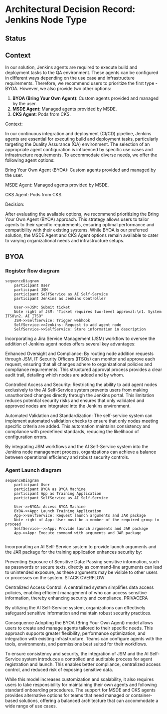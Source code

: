 # Architectural Decision Record: Jenkins Node Type

## Status

## Context
In our solution, Jenkins agents are required to execute build and deployment tasks to the QA environment. These agents can be configured in different ways depending on the use case and infrastructure requirements. Therefore, we recommend users to prioritize the first type - BYOA. However, we also provide two other options:

1. **BYOA (Bring Your Own Agent)**: Custom agents provided and managed by the user.
2. **MSDE Agent**: Managed agents provided by MSDE.
3. **CKS Agent**: Pods from CKS.

Context:

In our continuous integration and deployment (CI/CD) pipeline, Jenkins agents are essential for executing build and deployment tasks, particularly targeting the Quality Assurance (QA) environment. The selection of an appropriate agent configuration is influenced by specific use cases and infrastructure requirements. To accommodate diverse needs, we offer the following agent options:​

Bring Your Own Agent (BYOA): Custom agents provided and managed by the user.​

MSDE Agent: Managed agents provided by MSDE.​

CKS Agent: Pods from CKS.​

Decision:

After evaluating the available options, we recommend prioritizing the Bring Your Own Agent (BYOA) approach. This strategy allows users to tailor agents to their specific requirements, ensuring optimal performance and compatibility with their existing systems. While BYOA is our preferred solution, the MSDE Agent and CKS Agent options remain available to cater to varying organizational needs and infrastructure setups.


## BYOA
### Register flow diagram

```mermaid
sequenceDiagram
    participant User
    participant JSM
    participant SelfService as AI Self-Service
    participant Jenkins as Jenkins Controller

    User->>JSM: Submit ticket
    Note right of JSM: "Ticket requires two-level approval:\n1. System ITSO\n2. AI ITSO"
    JSM->>SelfService: Trigger webhook
    SelfService->>Jenkins: Request to add agent node
    SelfService->>SelfService: Store information in description

```

Incorporating a Jira Service Management (JSM) workflow to oversee the addition of Jenkins agent nodes offers several key advantages:

Enhanced Oversight and Compliance: By routing node addition requests through JSM, IT Security Officers (ITSOs) can monitor and approve each request, ensuring that all changes adhere to organizational policies and compliance requirements. This structured approval process provides a clear audit trail, detailing which nodes are added and by whom.

Controlled Access and Security: Restricting the ability to add agent nodes exclusively to the AI Self-Service system prevents users from making unauthorized changes directly through the Jenkins portal. This limitation reduces potential security risks and ensures that only validated and approved nodes are integrated into the Jenkins environment.

Automated Validation and Standardization: The self-service system can implement automated validation checks to ensure that only nodes meeting specific criteria are added. This automation maintains consistency and compliance with predefined standards, reducing the likelihood of configuration errors.

By integrating JSM workflows and the AI Self-Service system into the Jenkins node management process, organizations can achieve a balance between operational efficiency and robust security controls.

### Agent Launch diagram

```mermaid
sequenceDiagram
    participant User
    participant BYOA as BYOA Machine
    participant App as Training Application
    participant SelfService as AI Self-Service

    User->>BYOA: Access BYOA Machine
    BYOA->>App: Launch Training Application
    App->>SelfService: Request launch arguments and JAR package
    Note right of App: User must be a member of the required group to proceed
    SelfService-->>App: Provide launch arguments and JAR package
    App->>App: Execute command with arguments and JAR package


```

Incorporating an AI Self-Service system to provide launch arguments and the JAR package for the training application enhances security by:

Preventing Exposure of Sensitive Data: Passing sensitive information, such as passwords or secure texts, directly as command-line arguments can lead to unintended exposure, as these arguments may be visible to other users or processes on the system. 
STACK OVERFLOW

Centralized Access Control: A centralized system simplifies data access policies, enabling efficient management of who can access sensitive information, thereby enhancing security and compliance. 
PRIVACERA

By utilizing the AI Self-Service system, organizations can effectively safeguard sensitive information and maintain robust security practices.


Consequence
Adopting the BYOA (Bring Your Own Agent) model allows users to create and manage agents tailored to their specific needs. This approach supports greater flexibility, performance optimization, and integration with existing infrastructure. Teams can configure agents with the tools, environments, and permissions best suited for their workflows.

To ensure consistency and security, the integration of JSM and the AI Self-Service system introduces a controlled and auditable process for agent registration and launch. This enables better compliance, centralized access control, and reduced risk of exposing sensitive data.

While this model increases customization and scalability, it also requires users to take responsibility for maintaining their own agents and following standard onboarding procedures. The support for MSDE and CKS agents provides alternative options for teams that need managed or container-based solutions, offering a balanced architecture that can accommodate a wide range of use cases.
